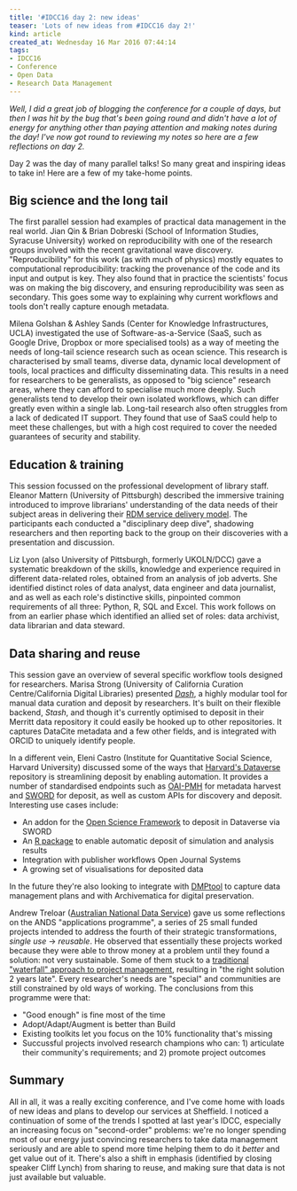 ```yaml
---
title: '#IDCC16 day 2: new ideas'
teaser: 'Lots of new ideas from #IDCC16 day 2!'
kind: article
created_at: Wednesday 16 Mar 2016 07:44:14
tags:
- IDCC16
- Conference
- Open Data
- Research Data Management
---
```


*Well, I did a great job of blogging the conference for a couple of days, but then I was hit by the bug that's been going round and didn't have a lot of energy for anything other than paying attention and making notes during the day!  I've now got round to reviewing my notes so here are a few reflections on day 2.*

Day 2 was the day of many parallel talks!  So many great and inspiring ideas to take in!  Here are a few of my take-home points.

## Big science and the long tail ##

The first parallel session had examples of practical data management in the real world.  Jian Qin & Brian Dobreski (School of Information Studies, Syracuse University) worked on reproducibility with one of the research groups involved with the recent gravitational wave discovery.  "Reproducibility" for this work (as with much of physics) mostly equates to computational reproducibility: tracking the provenance of the code and its input and output is key.  They also found that in practice the scientists' focus was on making the big discovery, and ensuring reproducibility was seen as secondary.  This goes some way to explaining why current workflows and tools don't really capture enough metadata.

Milena Golshan & Ashley Sands (Center for Knowledge Infrastructures, UCLA) investigated the use of Software-as-a-Service (SaaS, such as Google Drive, Dropbox or more specialised tools) as a way of meeting the needs of long-tail science research such as ocean science.  This research is characterised by small teams, diverse data, dynamic local development of tools, local practices and difficulty disseminating data.  This results in a need for researchers to be generalists, as opposed to "big science" research areas, where they can afford to specialise much more deeply.  Such generalists tend to develop their own isolated workflows, which can differ greatly even within a single lab.  Long-tail research also often struggles from a lack of dedicated IT support.  They found that use of SaaS could help to meet these challenges, but with a high cost required to cover the needed guarantees of security and stability.

## Education & training ##

This session focussed on the professional development of library staff.  Eleanor Mattern (University of Pittsburgh) described the immersive training introduced to improve librarians' understanding of the data needs of their subject areas in delivering their [RDM service delivery model][UPitt model].  The participants each conducted a "disciplinary deep dive", shadowing researchers and then reporting back to the group on their discoveries with a presentation and discussion.

Liz Lyon (also University of Pittsburgh, formerly UKOLN/DCC) gave a systematic breakdown of the skills, knowledge and experience required in different data-related roles, obtained from an analysis of job adverts.  She identified distinct roles of data analyst, data engineer and data journalist, and as well as each role's distinctive skills, pinpointed common requirements of all three: Python, R, SQL and Excel.  This work follows on from an earlier phase which identified an allied set of roles: data archivist, data librarian and data steward.

[UPitt model]: http://d-scholarship.pitt.edu/26738/

## Data sharing and reuse ##

This session gave an overview of several specific workflow tools designed for researchers. Marisa Strong (University of California Curation Centre/California Digital Libraries) presented *[Dash](https://dash.cdlib.org/)*, a highly modular tool for manual data curation and deposit by researchers. It's built on their flexible backend, *Stash*, and though it's currently optimised to deposit in their Merritt data repository it could easily be hooked up to other repositories. It captures DataCite metadata and a few other fields, and is integrated with ORCID to uniquely identify people.

In a different vein, Eleni Castro (Institute for Quantitative Social Science, Harvard University) discussed some of the ways that [Harvard's Dataverse](http://dataverse.org/) repository is streamlining deposit by enabling automation. It provides a number of standardised endpoints such as [OAI-PMH](https://www.openarchives.org/pmh/) for metadata harvest and [SWORD](http://swordapp.org/) for deposit, as well as custom APIs for discovery and deposit. Interesting use cases include:

- An addon for the [Open Science Framework](https://osf.io/) to deposit in Dataverse via SWORD
- An [R package](https://cran.r-project.org/web/packages/dvn/README.html) to enable automatic deposit of simulation and analysis results
- Integration with publisher workflows Open Journal Systems
- A growing set of visualisations for deposited data

In the future they're also looking to integrate with [DMPtool](https://dmptool.org/) to capture data management plans and with Archivematica for digital preservation.

Andrew Treloar ([Australian National Data Service](http://ands.org.au/)) gave us some reflections on the ANDS "applications programme", a series of 25 small funded projects intended to address the fourth of their strategic transformations, *single use* → *reusable*. He observed that essentially these projects worked because they were able to throw money at a problem until they found a solution: not very sustainable. Some of them stuck to a [traditional "waterfall" approach to project management](https://en.m.wikipedia.org/wiki/Waterfall_model), resulting in "the right solution 2 years late". Every researcher's needs are "special" and communities are still constrained by old ways of working. The conclusions from this programme were that:

- "Good enough" is fine most of the time
- Adopt/Adapt/Augment is better than Build
- Existing toolkits let you focus on the 10% functionality that's missing
- Succussful projects involved research champions who can: 1) articulate their community's requirements; and 2) promote project outcomes

## Summary ##

All in all, it was a really exciting conference, and I've come home with loads of new ideas and plans to develop our services at Sheffield. I noticed a continuation of some of the trends I spotted at last year's IDCC, especially an increasing focus on "second-order" problems: we're no longer spending most of our energy just convincing researchers to take data management seriously and are able to spend more time helping them to do it *better* and get value out of it. There's also a shift in emphasis (identified by closing speaker Cliff Lynch) from sharing to reuse, and making sure that data is not just available but valuable.
